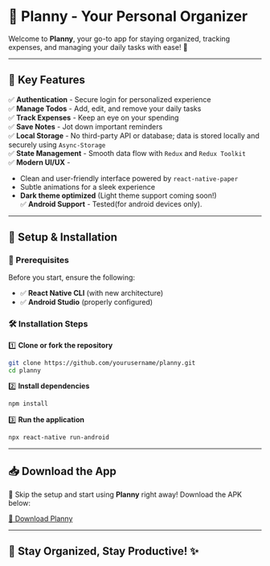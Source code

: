 # 🚀 Planny - Your Personal Organizer

Welcome to **Planny**, your go-to app for staying organized, tracking expenses, and managing your daily tasks with ease! 🎯

---

## 🌟 Key Features

✅ **Authentication** - Secure login for personalized experience  
✅ **Manage Todos** - Add, edit, and remove your daily tasks  
✅ **Track Expenses** - Keep an eye on your spending  
✅ **Save Notes** - Jot down important reminders  
✅ **Local Storage** - No third-party API or database; data is stored locally and securely using `Async-Storage`  
✅ **State Management** - Smooth data flow with `Redux` and `Redux Toolkit`  
✅ **Modern UI/UX** -
   - Clean and user-friendly interface powered by `react-native-paper`  
   - Subtle animations for a sleek experience  
   - **Dark theme optimized** (Light theme support coming soon!)  
✅ **Android Support** -  Tested(for android devices only). 

---

## 🔧 Setup & Installation

### 📌 Prerequisites
Before you start, ensure the following:
- ✅ **React Native CLI** (with new architecture)
- ✅ **Android Studio** (properly configured)

### 🛠️ Installation Steps
1️⃣ **Clone or fork the repository**
   ```sh
   git clone https://github.com/yourusername/planny.git
   cd planny
   ```
2️⃣ **Install dependencies**
   ```sh
   npm install
   ```
3️⃣ **Run the application**
   ```sh
   npx react-native run-android
   ```

---

## 📥 Download the App
🚀 Skip the setup and start using **Planny** right away! Download the APK below:

[📲 Download Planny](https://drive.google.com/file/d/1JghJWWBus0aDM1B_--7nl6xVhNKqwExD/view?usp=sharing)

---

## 📌 Stay Organized, Stay Productive! ✨

